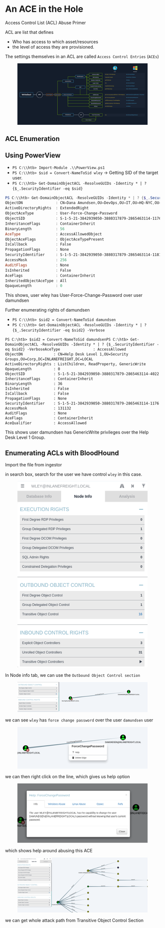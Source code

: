 # An ACE in the Hole



Access Control List (ACL) Abuse Primer

ACL are list that defines

* Who has access to which asset/resources
* the level of access they are provisioned.

The settings themselves in an ACL are called `Access Control Entries` (`ACEs`)

<figure><img src="../../.gitbook/assets/asdfasdfasfasdfasdfasdfsd.png" alt=""><figcaption></figcaption></figure>

## ACL Enumeration

## **Using PowerView**

* `PS C:\\htb> Import-Module .\\PowerView.ps1`
* `PS C:\\htb> $sid = Convert-NameToSid wley` → Getting SID of the target user.
* `PS C:\\htb> Get-DomainObjectACL -ResolveGUIDs -Identity * | ? {$_.SecurityIdentifier -eq $sid}`

```powershell
PS C:\\htb> Get-DomainObjectACL -ResolveGUIDs -Identity * | ? {$_.SecurityIdentifier -eq $sid} AceQualifier           : AccessAllowed
ObjectDN               : CN=Dana Amundsen,OU=DevOps,OU=IT,OU=HQ-NYC,OU=Employees,OU=Corp,DC=INLANEFREIGHT,DC=LOCAL
ActiveDirectoryRights  : ExtendedRight
ObjectAceType          : User-Force-Change-Password
ObjectSID              : S-1-5-21-3842939050-3880317879-2865463114-1176
InheritanceFlags       : ContainerInherit
BinaryLength           : 56
AceType                : AccessAllowedObject
ObjectAceFlags         : ObjectAceTypePresent
IsCallback             : False
PropagationFlags       : None
SecurityIdentifier     : S-1-5-21-3842939050-3880317879-2865463114-1181
AccessMask             : 256
AuditFlags             : None
IsInherited            : False
AceFlags               : ContainerInherit
InheritedObjectAceType : All
OpaqueLength           : 0
```

This shows, user wley has User-Force-Change-Password over user damundsen

Further enumerating rights of damundsen

* `PS C:\\htb> $sid2 = Convert-NameToSid damundsen`
* `PS C:\\htb> Get-DomainObjectACL -ResolveGUIDs -Identity * | ? {$_.SecurityIdentifier -eq $sid2} -Verbose`

```
PS C:\htb> $sid2 = Convert-NameToSid damundsenPS C:\htb> Get-DomainObjectACL -ResolveGUIDs -Identity * | ? {$_.SecurityIdentifier -eq $sid2} -VerboseAceType               : AccessAllowed
ObjectDN              : CN=Help Desk Level 1,OU=Security Groups,OU=Corp,DC=INLANEFREIGHT,DC=LOCAL
ActiveDirectoryRights : ListChildren, ReadProperty, GenericWrite
OpaqueLength          : 0
ObjectSID             : S-1-5-21-3842939050-3880317879-2865463114-4022
InheritanceFlags      : ContainerInherit
BinaryLength          : 36
IsInherited           : False
IsCallback            : False
PropagationFlags      : None
SecurityIdentifier    : S-1-5-21-3842939050-3880317879-2865463114-1176
AccessMask            : 131132
AuditFlags            : None
AceFlags              : ContainerInherit
AceQualifier          : AccessAllowed
```

This shows user damundsen has GenericWrite privileges over the Help Desk Level 1 Group.



## **Enumerating ACLs with BloodHound**

Import the file from ingestor

in search box, search for the user we have control `wley` in this case.

<figure><img src="../../.gitbook/assets/lkjlkjlkjlkkl.png" alt=""><figcaption></figcaption></figure>

In Node info tab, we can use the `Outbound Object Control section`

<figure><img src="../../.gitbook/assets/aklsdjf.png" alt=""><figcaption></figcaption></figure>

we can see `wley` has `force change password` over the user `damundsen` user

<figure><img src="../../.gitbook/assets/sfdgfd.png" alt=""><figcaption></figcaption></figure>

we can then right click on the line, which gives us help option

<figure><img src="../../.gitbook/assets/poipjpphph.png" alt=""><figcaption></figcaption></figure>

which shows help around abusing this ACE

<figure><img src="../../.gitbook/assets/hjfghjf.png" alt=""><figcaption></figcaption></figure>

we can get whole attack path from Transitive Object Control Section
